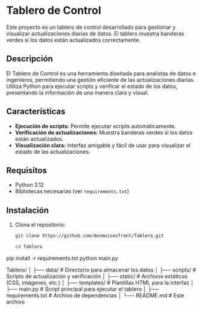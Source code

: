 # Tablero de Control

Este proyecto es un tablero de control desarrollado para gestionar y visualizar actualizaciones diarias de datos. El tablero muestra banderas verdes si los datos están actualizados correctamente.

## Descripción

El Tablero de Control es una herramienta diseñada para analistas de datos e ingenieros, permitiendo una gestión eficiente de las actualizaciones diarias. Utiliza Python para ejecutar scripts y verificar el estado de los datos, presentando la información de una manera clara y visual.

## Características

- **Ejecución de scripts:** Permite ejecutar scripts automáticamente.
- **Verificación de actualizaciones:** Muestra banderas verdes si los datos están actualizados.
- **Visualización clara:** Interfaz amigable y fácil de usar para visualizar el estado de las actualizaciones.

## Requisitos

- Python 3.12
- Bibliotecas necesarias (ver `requirements.txt`)

## Instalación

1. Clona el repositorio:
   ```sh
   git clone https://github.com/devmoisesfront/Tablero.git

   cd Tablero
pip install -r requirements.txt
python main.py

Tablero/
│
├── data/                 # Directorio para almacenar los datos
│
├── scripts/              # Scripts de actualización y verificación
│
├── static/               # Archivos estáticos (CSS, imágenes, etc.)
│
├── templates/            # Plantillas HTML para la interfaz
│
├── main.py               # Script principal para ejecutar el tablero
│
├── requirements.txt      # Archivo de dependencias
│
└── README.md             # Este archivo

